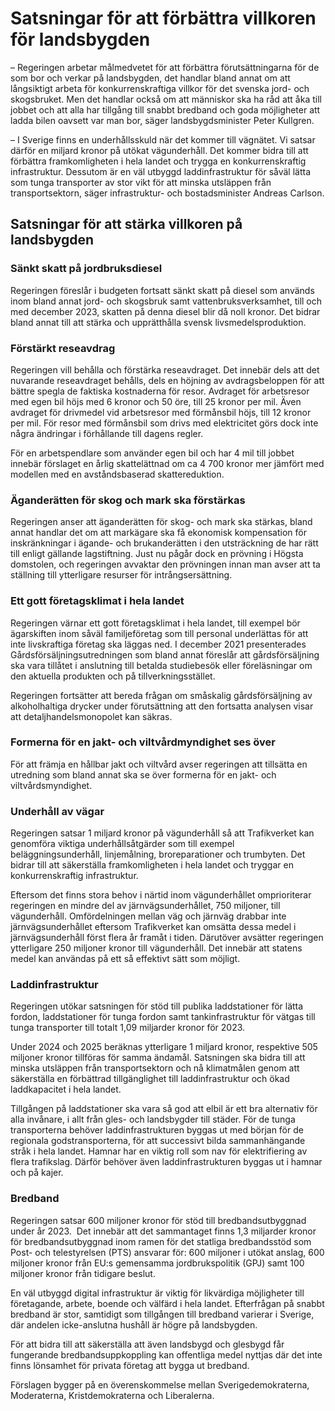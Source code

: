 # Satsningar för att förbättra villkoren för landsbygden

– Regeringen arbetar målmedvetet för att förbättra förutsättningarna för de som bor och verkar på landsbygden, det handlar bland annat om att långsiktigt arbeta för konkurrenskraftiga villkor för det svenska jord- och skogsbruket. Men det handlar också om att människor ska ha råd att åka till jobbet och att alla har tillgång till snabbt bredband och goda möjligheter att ladda bilen oavsett var man bor, säger landsbygdsminister Peter Kullgren.

– I Sverige finns en underhållsskuld när det kommer till vägnätet. Vi satsar därför en miljard kronor på utökat vägunderhåll. Det kommer bidra till att förbättra framkomligheten i hela landet och trygga en konkurrenskraftig infrastruktur. Dessutom är en väl utbyggd laddinfrastruktur för såväl lätta som tunga transporter av stor vikt för att minska utsläppen från transportsektorn, säger infrastruktur- och bostadsminister Andreas Carlson.

## Satsningar för att stärka villkoren på landsbygden

### Sänkt skatt på jordbruksdiesel

Regeringen föreslår i budgeten fortsatt sänkt skatt på diesel som används inom bland annat jord- och skogsbruk samt vattenbruksverksamhet, till och med december 2023, skatten på denna diesel blir då noll kronor. Det bidrar bland annat till att stärka och upprätthålla svensk livsmedelsproduktion.

### Förstärkt reseavdrag

Regeringen vill behålla och förstärka reseavdraget. Det innebär dels att det nuvarande reseavdraget behålls, dels en höjning av avdragsbeloppen för att bättre spegla de faktiska kostnaderna för resor. Avdraget för arbetsresor med egen bil höjs med 6 kronor och 50 öre, till 25 kronor per mil. Även avdraget för drivmedel vid arbetsresor med förmånsbil höjs, till 12 kronor per mil. För resor med förmånsbil som drivs med elektricitet görs dock inte några ändringar i förhållande till dagens regler.

För en arbetspendlare som använder egen bil och har 4 mil till jobbet innebär förslaget en årlig skattelättnad om ca 4 700 kronor mer jämfört med modellen med en avståndsbaserad skattereduktion.

### Äganderätten för skog och mark ska förstärkas

Regeringen anser att äganderätten för skog- och mark ska stärkas, bland annat handlar det om att markägare ska få ekonomisk kompensation för inskränkningar i ägande- och brukanderätten i den utsträckning de har rätt till enligt gällande lagstiftning. Just nu pågår dock en prövning i Högsta domstolen, och regeringen avvaktar den prövningen innan man avser att ta ställning till ytterligare resurser för intrångsersättning.

### Ett gott företagsklimat i hela landet

Regeringen värnar ett gott företagsklimat i hela landet, till exempel bör ägarskiften inom såväl familjeföretag som till personal underlättas för att inte livskraftiga företag ska läggas ned. I december 2021 presenterades Gårdsförsäljningsutredningen som bland annat föreslår att gårdsförsäljning ska vara tillåtet i anslutning till betalda studiebesök eller föreläsningar om den aktuella produkten och på tillverkningsstället.

Regeringen fortsätter att bereda frågan om småskalig gårdsförsäljning av alkoholhaltiga drycker under förutsättning att den fortsatta analysen visar att detaljhandelsmonopolet kan säkras.

### Formerna för en jakt- och viltvårdmyndighet ses över

För att främja en hållbar jakt och viltvård avser regeringen att tillsätta en utredning som bland annat ska se över formerna för en jakt- och viltvårdsmyndighet.

### Underhåll av vägar

Regeringen satsar 1 miljard kronor på vägunderhåll så att Trafikverket kan genomföra viktiga underhållsåtgärder som till exempel beläggningsunderhåll, linjemålning, broreparationer och trumbyten. Det bidrar till att säkerställa framkomligheten i hela landet och tryggar en konkurrenskraftig infrastruktur.

Eftersom det finns stora behov i närtid inom vägunderhållet omprioriterar regeringen en mindre del av järnvägsunderhållet, 750 miljoner, till vägunderhåll. Omfördelningen mellan väg och järnväg drabbar inte järnvägsunderhållet eftersom Trafikverket kan omsätta dessa medel i järnvägsunderhåll först flera år framåt i tiden. Därutöver avsätter regeringen ytterligare 250 miljoner kronor till vägunderhåll. Det innebär att statens medel kan användas på ett så effektivt sätt som möjligt.

### Laddinfrastruktur

Regeringen utökar satsningen för stöd till publika laddstationer för lätta fordon, laddstationer för tunga fordon samt tankinfrastruktur för vätgas till tunga transporter till totalt 1,09 miljarder kronor för 2023.

Under 2024 och 2025 beräknas ytterligare 1 miljard kronor, respektive 505 miljoner kronor tillföras för samma ändamål. Satsningen ska bidra till att minska utsläppen från transportsektorn och nå klimatmålen genom att säkerställa en förbättrad tillgänglighet till laddinfrastruktur och ökad laddkapacitet i hela landet.

Tillgången på laddstationer ska vara så god att elbil är ett bra alternativ för alla invånare, i allt från gles- och landsbygder till städer. För de tunga transporterna behöver laddinfrastrukturen byggas ut med början för de regionala godstransporterna, för att successivt bilda sammanhängande stråk i hela landet. Hamnar har en viktig roll som nav för elektrifiering av flera trafikslag. Därför behöver även laddinfrastrukturen byggas ut i hamnar och på kajer.

### Bredband

Regeringen satsar 600 miljoner kronor för stöd till bredbandsutbyggnad under år 2023.  Det innebär att det sammantaget finns 1,3 miljarder kronor för bredbandsutbyggnad inom ramen för det statliga bredbandsstöd som Post- och telestyrelsen (PTS) ansvarar för: 600 miljoner i utökat anslag, 600 miljoner kronor från EU:s gemensamma jordbrukspolitik (GPJ) samt 100 miljoner kronor från tidigare beslut.

En väl utbyggd digital infrastruktur är viktig för likvärdiga möjligheter till företagande, arbete, boende och välfärd i hela landet. Efterfrågan på snabbt bredband är stor, samtidigt som tillgången till bredband varierar i Sverige, där andelen icke-anslutna hushåll är högre på landsbygden.

För att bidra till att säkerställa att även landsbygd och glesbygd får fungerande bredbandsuppkoppling kan offentliga medel nyttjas där det inte finns lönsamhet för privata företag att bygga ut bredband.

Förslagen bygger på en överenskommelse mellan Sverigedemokraterna, Moderaterna, Kristdemokraterna och Liberalerna.
